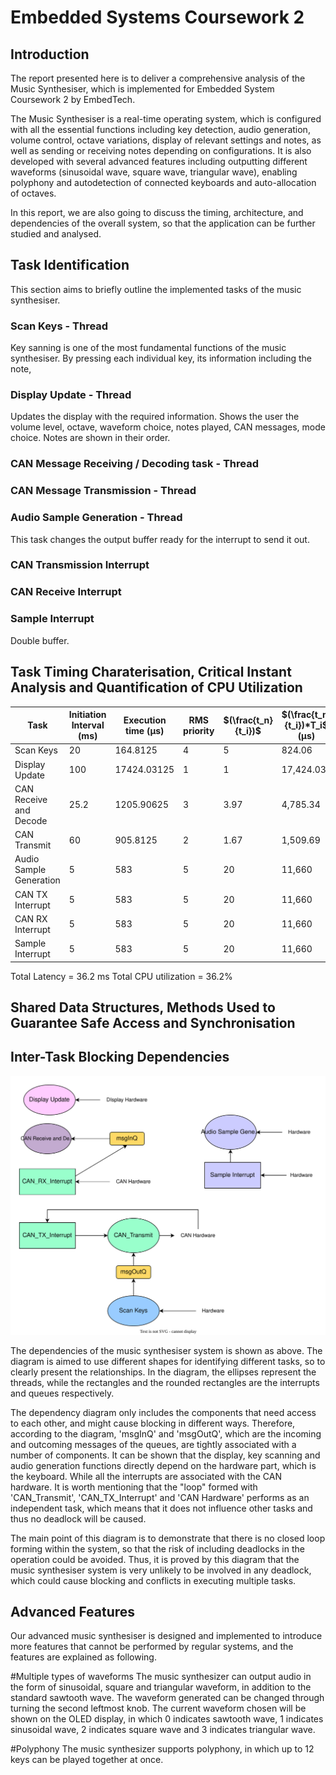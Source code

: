 # Embedded Systems Coursework 2
## Introduction

The report presented here is to deliver a comprehensive analysis of the Music Synthesiser, which is implemented for Embedded System Coursework 2 by EmbedTech.

The Music Synthesiser is a real-time operating system, which is configured with all the essential functions including key detection, audio generation, volume control, octave variations, display of relevant settings and notes, as well as sending or receiving notes depending on configurations. It is also developed with several advanced features including outputting different waveforms (sinusoidal wave, square wave, triangular wave), enabling polyphony and autodetection of connected keyboards and auto-allocation of octaves.

In this report, we are also going to discuss the timing, architecture, and dependencies of the overall system, so that the application can be further studied and analysed.

## Task Identification
This section aims to briefly outline the implemented tasks of the music synthesiser.

### Scan Keys - Thread

Key sanning is one of the most fundamental functions of the music synthesiser. By pressing each individual key, its information including the note, 

### Display Update - Thread
  Updates the display with the required information. Shows the user the volume level, octave, waveform choice, notes played, CAN messages, mode choice. Notes are shown in their order.

### CAN Message Receiving / Decoding task - Thread

### CAN Message Transmission - Thread

### Audio Sample Generation - Thread


  This task changes the output buffer ready for the interrupt to send it out.
### CAN Transmission Interrupt
### CAN Receive Interrupt
### Sample Interrupt
Double buffer.


## Task Timing Charaterisation, Critical Instant Analysis and Quantification of CPU Utilization
| Task   | Initiation Interval (ms) |Execution time (μs)| RMS priority | $(\frac{t_n}{t_i})$ | $(\frac{t_n}{t_i})*T_i$ (μs)| $(\frac{T_i}{t_i})$ (%)|
| ----------------| -------------------------|-------------------|--------------|-------|-------------------------------------------------| ----|
| Scan Keys  | 20   | 164.8125          | 4  | 5     | 824.06   | 0.824 | 
| Display Update    | 100 | 17424.03125       | 1    | 1     | 17,424.03| 17.42|
| CAN Receive and Decode    | 25.2  | 1205.90625        | 3       | 3.97  | 4,785.34  | 4.79 |
| CAN Transmit    | 60  | 905.8125          | 2     | 1.67  | 1,509.69   | 1.51|
| Audio Sample Generation     | 5  | 583               | 5   | 20    | 11,660  | 11.66|
| CAN TX Interrupt     | 5  | 583               | 5   | 20    | 11,660  | 11.66|
| CAN RX Interrupt     | 5  | 583               | 5   | 20    | 11,660  | 11.66|
| Sample Interrupt     | 5  | 583               | 5   | 20    | 11,660  | 11.66|



Total Latency = 36.2 ms
Total CPU utilization = 36.2%

## Shared Data Structures, Methods Used to Guarantee Safe Access and Synchronisation


## Inter-Task Blocking Dependencies
![Screenshot](Dependencies.svg)

The dependencies of the music synthesiser system is shown as above. The diagram is aimed to use different shapes for identifying different tasks, so to clearly present the relationships. In the diagram, the ellipses represent the threads, while the rectangles and the rounded rectangles are the interrupts and queues respectively.

The dependency diagram only includes the components that need access to each other, and might cause blocking in different ways. Therefore, according to the diagram, 'msgInQ' and 'msgOutQ', which are the incoming and outcoming messages of the queues, are tightly associated with a number of components. It can be shown that the display, key scanning and audio generation functions directly depend on the hardware part, which is the keyboard. While all the interrupts are associated with the CAN hardware. It is worth mentioning that the "loop" formed with 'CAN_Transmit', 'CAN_TX_Interrupt' and 'CAN Hardware' performs as an independent task, which means that it does not influence other tasks and thus no deadlock will be caused.

The main point of this diagram is to demonstrate that there is no closed loop forming within the system, so that the risk of including deadlocks in the operation could be avoided. Thus, it is proved by this diagram that the music synthesiser system is very unlikely to be involved in any deadlock, which could cause blocking and conflicts in executing multiple tasks.

## Advanced Features

Our advanced music synthesiser is designed and implemented to introduce more features that cannot be performed by regular systems, and the features are explained as following.

#Multiple types of waveforms
The music synthesizer can output audio in the form of sinusoidal, square and triangular waveform, in addition to the standard sawtooth wave. The waveform generated can be changed through turning the second leftmost knob. The current waveform chosen will be shown on the OLED display, in which 0 indicates sawtooth wave, 1 indicates sinusoidal wave, 2 indicates square wave and 3 indicates triangular wave.

#Polyphony
The music synthesizer supports polyphony, in which up to 12 keys can be played together at once. 


